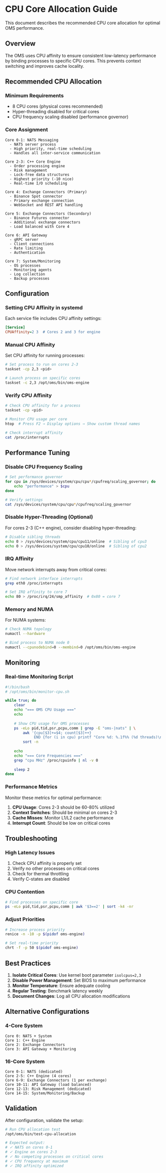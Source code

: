 # CPU Core Allocation Guide

This document describes the recommended CPU core allocation for optimal OMS performance.

## Overview

The OMS uses CPU affinity to ensure consistent low-latency performance by binding processes to specific CPU cores. This prevents context switching and improves cache locality.

## Recommended CPU Allocation

### Minimum Requirements
- 8 CPU cores (physical cores recommended)
- Hyper-threading disabled for critical cores
- CPU frequency scaling disabled (performance governor)

### Core Assignment

```
Core 0-1: NATS Messaging
  - NATS server process
  - High priority, real-time scheduling
  - Handles all inter-service communication

Core 2-3: C++ Core Engine
  - Order processing engine
  - Risk management
  - Lock-free data structures
  - Highest priority (-10 nice)
  - Real-time I/O scheduling

Core 4: Exchange Connectors (Primary)
  - Binance Spot connector
  - Primary exchange connection
  - WebSocket and REST API handling

Core 5: Exchange Connectors (Secondary)
  - Binance Futures connector
  - Additional exchange connectors
  - Load balanced with Core 4

Core 6: API Gateway
  - gRPC server
  - Client connections
  - Rate limiting
  - Authentication

Core 7: System/Monitoring
  - OS processes
  - Monitoring agents
  - Log collection
  - Backup processes
```

## Configuration

### Setting CPU Affinity in systemd

Each service file includes CPU affinity settings:

```ini
[Service]
CPUAffinity=2 3  # Cores 2 and 3 for engine
```

### Manual CPU Affinity

Set CPU affinity for running processes:

```bash
# Set process to run on cores 2-3
taskset -cp 2,3 <pid>

# Launch process on specific cores
taskset -c 2,3 /opt/oms/bin/oms-engine
```

### Verify CPU Affinity

```bash
# Check CPU affinity for a process
taskset -cp <pid>

# Monitor CPU usage per core
htop  # Press F2 → Display options → Show custom thread names

# Check interrupt affinity
cat /proc/interrupts
```

## Performance Tuning

### Disable CPU Frequency Scaling

```bash
# Set performance governor
for cpu in /sys/devices/system/cpu/cpu*/cpufreq/scaling_governor; do
    echo "performance" > $cpu
done

# Verify settings
cat /sys/devices/system/cpu/cpu*/cpufreq/scaling_governor
```

### Disable Hyper-Threading (Optional)

For cores 2-3 (C++ engine), consider disabling hyper-threading:

```bash
# Disable sibling threads
echo 0 > /sys/devices/system/cpu/cpu11/online  # Sibling of cpu3
echo 0 > /sys/devices/system/cpu/cpu10/online  # Sibling of cpu2
```

### IRQ Affinity

Move network interrupts away from critical cores:

```bash
# Find network interface interrupts
grep eth0 /proc/interrupts

# Set IRQ affinity to core 7
echo 80 > /proc/irq/24/smp_affinity  # 0x80 = core 7
```

### Memory and NUMA

For NUMA systems:

```bash
# Check NUMA topology
numactl --hardware

# Bind process to NUMA node 0
numactl --cpunodebind=0 --membind=0 /opt/oms/bin/oms-engine
```

## Monitoring

### Real-time Monitoring Script

```bash
#!/bin/bash
# /opt/oms/bin/monitor-cpu.sh

while true; do
    clear
    echo "=== OMS CPU Usage ==="
    echo
    
    # Show CPU usage for OMS processes
    ps -eLo pid,tid,psr,pcpu,comm | grep -E "oms-|nats" | \
        awk '{cpu[$3]+=$4; count[$3]++} 
             END {for (i in cpu) printf "Core %d: %.1f%% (%d threads)\n", i, cpu[i], count[i]}' | \
        sort -n
    
    echo
    echo "=== Core Frequencies ==="
    grep "cpu MHz" /proc/cpuinfo | nl -v 0
    
    sleep 2
done
```

### Performance Metrics

Monitor these metrics for optimal performance:

1. **CPU Usage**: Cores 2-3 should be 60-80% utilized
2. **Context Switches**: Should be minimal on cores 2-3
3. **Cache Misses**: Monitor L1/L2 cache performance
4. **Interrupt Count**: Should be low on critical cores

## Troubleshooting

### High Latency Issues

1. Check CPU affinity is properly set
2. Verify no other processes on critical cores
3. Check for thermal throttling
4. Verify C-states are disabled

### CPU Contention

```bash
# Find processes on specific core
ps -eLo pid,tid,psr,pcpu,comm | awk '$3==2' | sort -k4 -nr
```

### Adjust Priorities

```bash
# Increase process priority
renice -n -10 -p $(pidof oms-engine)

# Set real-time priority
chrt -f -p 50 $(pidof oms-engine)
```

## Best Practices

1. **Isolate Critical Cores**: Use kernel boot parameter `isolcpus=2,3`
2. **Disable Power Management**: Set BIOS to maximum performance
3. **Monitor Temperature**: Ensure adequate cooling
4. **Regular Testing**: Benchmark latency weekly
5. **Document Changes**: Log all CPU allocation modifications

## Alternative Configurations

### 4-Core System

```
Core 0: NATS + System
Core 1: C++ Engine
Core 2: Exchange Connectors
Core 3: API Gateway + Monitoring
```

### 16-Core System

```
Core 0-1: NATS (dedicated)
Core 2-5: C++ Engine (4 cores)
Core 6-9: Exchange Connectors (1 per exchange)
Core 10-11: API Gateway (load balanced)
Core 12-13: Risk Management (dedicated)
Core 14-15: System/Monitoring/Backup
```

## Validation

After configuration, validate the setup:

```bash
# Run CPU allocation test
/opt/oms/bin/test-cpu-allocation

# Expected output:
# ✓ NATS on cores 0-1
# ✓ Engine on cores 2-3
# ✓ No competing processes on critical cores
# ✓ CPU frequency at maximum
# ✓ IRQ affinity optimized
```
